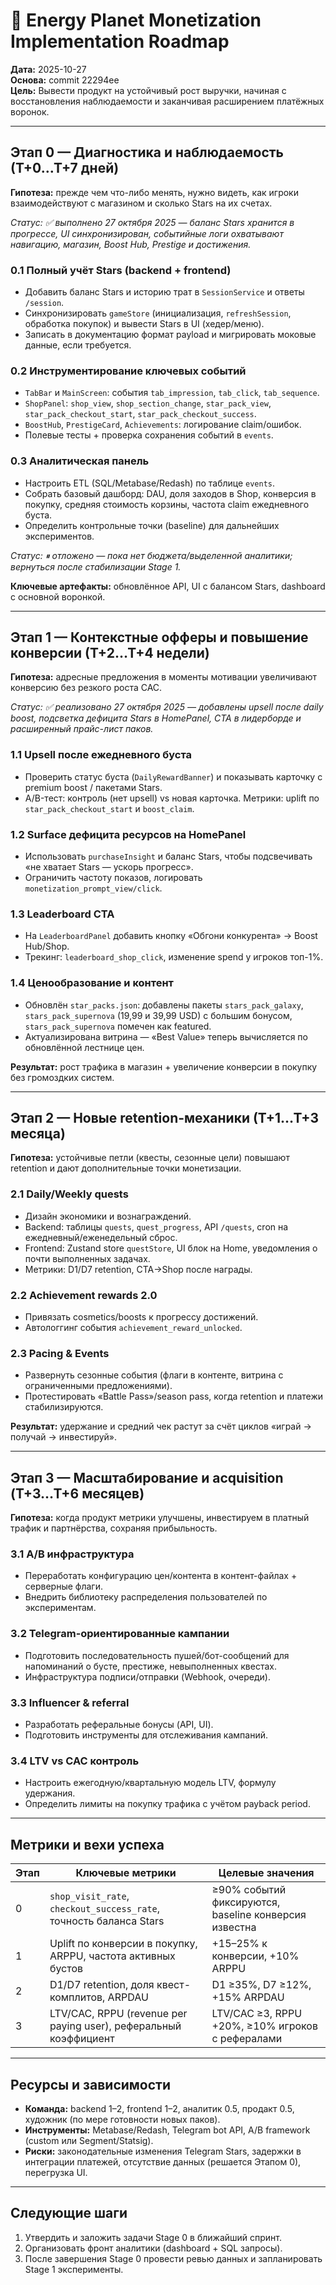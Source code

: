 # 🚀 Energy Planet Monetization Implementation Roadmap

**Дата:** 2025-10-27  
**Основа:** commit 22294ee  
**Цель:** Вывести продукт на устойчивый рост выручки, начиная с восстановления наблюдаемости и заканчивая расширением платёжных воронок.

---

## Этап 0 — Диагностика и наблюдаемость (Т+0…Т+7 дней)
**Гипотеза:** прежде чем что-либо менять, нужно видеть, как игроки взаимодействуют с магазином и сколько Stars на их счетах.

_Статус: ✅ выполнено 27 октября 2025 — баланс Stars хранится в прогрессе, UI синхронизирован, событийные логи охватывают навигацию, магазин, Boost Hub, Prestige и достижения._

### 0.1 Полный учёт Stars (backend + frontend)
- Добавить баланс Stars и историю трат в `SessionService` и ответы `/session`.
- Синхронизировать `gameStore` (инициализация, `refreshSession`, обработка покупок) и вывести Stars в UI (хедер/меню).
- Записать в документацию формат payload и мигрировать моковые данные, если требуется.

### 0.2 Инструментирование ключевых событий
- `TabBar` и `MainScreen`: события `tab_impression`, `tab_click`, `tab_sequence`.
- `ShopPanel`: `shop_view`, `shop_section_change`, `star_pack_view`, `star_pack_checkout_start`, `star_pack_checkout_success`.
- `BoostHub`, `PrestigeCard`, `Achievements`: логирование claim/ошибок.
- Полевые тесты + проверка сохранения событий в `events`.

### 0.3 Аналитическая панель
- Настроить ETL (SQL/Metabase/Redash) по таблице `events`.
- Собрать базовый дашборд: DAU, доля заходов в Shop, конверсия в покупку, средняя стоимость корзины, частота claim ежедневного буста.
- Определить контрольные точки (baseline) для дальнейших экспериментов.

_Статус: ⏸ отложено — пока нет бюджета/выделенной аналитики; вернуться после стабилизации Stage 1._

**Ключевые артефакты:** обновлённое API, UI с балансом Stars, dashboard с основной воронкой.

---

## Этап 1 — Контекстные офферы и повышение конверсии (Т+2…Т+4 недели)
**Гипотеза:** адресные предложения в моменты мотивации увеличивают конверсию без резкого роста CAC.

_Статус: ✅ реализовано 27 октября 2025 — добавлены upsell после daily boost, подсветка дефицита Stars в HomePanel, CTA в лидерборде и расширенный прайс-лист паков._

### 1.1 Upsell после ежедневного буста
- Проверить статус буста (`DailyRewardBanner`) и показывать карточку с premium boost / пакетами Stars.
- A/B-тест: контроль (нет upsell) vs новая карточка. Метрики: uplift по `star_pack_checkout_start` и `boost_claim`.

### 1.2 Surface дефицита ресурсов на HomePanel
- Использовать `purchaseInsight` и баланс Stars, чтобы подсвечивать «не хватает Stars — ускорь прогресс».
- Ограничить частоту показов, логировать `monetization_prompt_view/click`.

### 1.3 Leaderboard CTA
- На `LeaderboardPanel` добавить кнопку «Обгони конкурента» → Boost Hub/Shop.
- Трекинг: `leaderboard_shop_click`, изменение spend у игроков топ-1%.

### 1.4 Ценообразование и контент
- Обновлён `star_packs.json`: добавлены пакеты `stars_pack_galaxy`, `stars_pack_supernova` (19,99 и 39,99 USD) с большим бонусом, `stars_pack_supernova` помечен как featured.
- Актуализирована витрина — «Best Value» теперь вычисляется по обновлённой лестнице цен.

**Результат:** рост трафика в магазин + увеличение конверсии в покупку без громоздких систем.

---

## Этап 2 — Новые retention-механики (Т+1…Т+3 месяца)
**Гипотеза:** устойчивые петли (квесты, сезонные цели) повышают retention и дают дополнительные точки монетизации.

### 2.1 Daily/Weekly quests
- Дизайн экономики и вознаграждений.
- Backend: таблицы `quests`, `quest_progress`, API `/quests`, cron на ежедневный/еженедельный сброс.
- Frontend: Zustand store `questStore`, UI блок на Home, уведомления о почти выполненных задачах.
- Метрики: D1/D7 retention, CTA→Shop после награды.

### 2.2 Achievement rewards 2.0
- Привязать cosmetics/boosts к прогрессу достижений.
- Автологгинг события `achievement_reward_unlocked`.

### 2.3 Pacing & Events
- Развернуть сезонные события (флаги в контенте, витрина с ограниченными предложениями).
- Протестировать «Battle Pass»/season pass, когда retention и платежи стабилизируются.

**Результат:** удержание и средний чек растут за счёт циклов «играй → получай → инвестируй».

---

## Этап 3 — Масштабирование и acquisition (Т+3…Т+6 месяцев)
**Гипотеза:** когда продукт метрики улучшены, инвестируем в платный трафик и партнёрства, сохраняя прибыльность.

### 3.1 A/B инфраструктура
- Переработать конфигурацию цен/контента в контент-файлах + серверные флаги.
- Внедрить библиотеку распределения пользователей по экспериментам.

### 3.2 Telegram-ориентированные кампании
- Подготовить последовательность пушей/бот-сообщений для напоминаний о бусте, престиже, невыполненных квестах.
- Инфраструктура подписи/отправки (Webhook, очереди).

### 3.3 Influencer & referral
- Разработать реферальные бонусы (API, UI).
- Подготовить инструменты для отслеживания кампаний.

### 3.4 LTV vs CAC контроль
- Настроить ежегодную/квартальную модель LTV, формулу удержания.
- Определить лимиты на покупку трафика с учётом payback period.

---

## Метрики и вехи успеха
| Этап | Ключевые метрики | Целевые значения |
|------|------------------|------------------|
| 0 | `shop_visit_rate`, `checkout_success_rate`, точность баланса Stars | ≥90% событий фиксируются, baseline конверсия известна |
| 1 | Uplift по конверсии в покупку, ARPPU, частота активных бустов | +15–25% к конверсии, +10% ARPPU |
| 2 | D1/D7 retention, доля квест-комплитов, ARPDAU | D1 ≥35%, D7 ≥12%, +15% ARPDAU |
| 3 | LTV/CAC, RPPU (revenue per paying user), реферальный коэффициент | LTV/CAC ≥3, RPPU +20%, ≥10% игроков с рефералами |

---

## Ресурсы и зависимости
- **Команда:** backend 1–2, frontend 1–2, аналитик 0.5, продакт 0.5, художник (по мере готовности новых паков).
- **Инструменты:** Metabase/Redash, Telegram bot API, A/B framework (custom или Segment/Statsig).
- **Риски:** законодательные изменения Telegram Stars, задержки в интеграции платежей, отсутствие данных (решается Этапом 0), перегрузка UI.

---

## Следующие шаги
1. Утвердить и заложить задачи Stage 0 в ближайший спринт.  
2. Организовать фронт аналитики (dashboard + SQL запросы).  
3. После завершения Stage 0 провести ревью данных и запланировать Stage 1 эксперименты.
